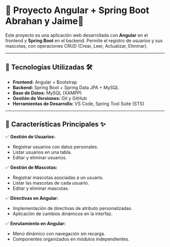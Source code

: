 # 📌 Proyecto Angular + Spring Boot Abrahan y Jaime🚀

Este proyecto es una aplicación web desarrollada con **Angular** en el frontend y **Spring Boot** en el backend. Permite el registro de usuarios y sus mascotas, con operaciones CRUD (Crear, Leer, Actualizar, Eliminar).

---

## 📌 Tecnologías Utilizadas 🛠️
- **Frontend:** Angular + Bootstrap
- **Backend:** Spring Boot + Spring Data JPA + MySQL
- **Base de Datos:** MySQL (XAMPP)
- **Gestión de Versiones:** Git y GitHub
- **Herramientas de Desarrollo:** VS Code, Spring Tool Suite (STS)

---

## 📌 Características Principales ✨
✅ **Gestión de Usuarios:**  
- Registrar usuarios con datos personales.  
- Listar usuarios en una tabla.  
- Editar y eliminar usuarios.  

✅ **Gestión de Mascotas:**  
- Registrar mascotas asociadas a un usuario.  
- Listar las mascotas de cada usuario.  
- Editar y eliminar mascotas.  

✅ **Directivas en Angular:**  
- Implementación de directivas de atributo personalizadas.  
- Aplicación de cambios dinámicos en la interfaz.  

✅ **Enrutamiento en Angular:**  
- Menú dinámico con navegación sin recarga.  
- Componentes organizados en módulos independientes.  
